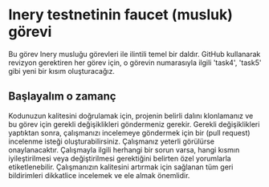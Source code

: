 # Inery testnetinin faucet (musluk) görevi

Bu görev Inery musluğu görevleri ile ilintili temel bir daldır. GitHub kullanarak revizyon gerektiren her görev için, o görevin numarasıyla ilgili 'task4', 'task5' gibi yeni bir kısım oluşturacağız.

## Başlayalım o zamanç

Kodunuzun kalitesini doğrulamak için, projenin belirli dalını klonlamanız ve bu görev için gerekli değişiklikleri göndermeniz gerekir. Gerekli değişiklikleri yaptıktan sonra, çalışmanızı incelemeye göndermek için bir (pull request) incelenme isteği oluşturabilirsiniz. Çalışmanız yeterli görülürse onaylanacaktır. Çalışmayla ilgili herhangi bir sorun varsa, hangi kısmın iyileştirilmesi veya değiştirilmesi gerektiğini belirten özel yorumlarla etiketlenebilir. Çalışmanızın kalitesini artırmak için sağlanan tüm geri bildirimleri dikkatlice incelemek ve ele almak önemlidir.
